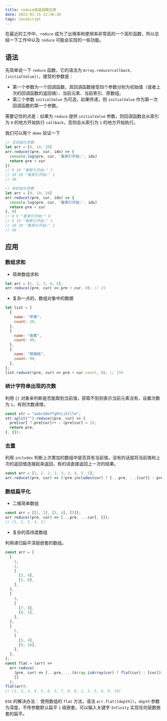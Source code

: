 ```yaml
---
title: reduce高级函数应用
date: 2021-01-15 22:36:38
tags: JavaScript
---
```


在最近的工作中，`reduce` 成为了出境率和使用率非常高的一个高阶函数，所以总结一下工作中以及 `reduce` 可能会实现的一些功能。

## 语法

先简单说一下 `reduce` 函数，它的语法为 `Array.reduce(callback, [initialValue])`，接受的参数是：

- 第一个参数为一个回调函数，其回调函数接受四个参数分别为初始值（或者上次的回调函数的返回值）、当前元素、当前索引、原数组。
- 第二个参数 `initialValue` 为可选，如果传递，则 `initialValue` 作为第一次回调函数的第一个参数。

需要记住的点是：如果为 `reduce` 提供 `initialValue` 参数，则回调函数会从索引为 `0` 的地方开始执行 `callback`，否则会从索引为 `1` 的地方开始执行。

我们可以用个 `demo` 验证一下

```js
// 无初始化参数
let arr = [9, 19, 20]
arr.reduce((pre, cur, idx) => {
  console.log(pre, cur, '看索引开始:', idx)
  return pre + cur
})
// 9 19 "看索引开始:" 1
// 28 20 "看索引开始:" 2
// 48

// 有初始化参数
let arr = [9, 19, 20]
arr.reduce((pre, cur, idx) => {
  console.log(pre, cur, '看索引开始:', idx)
  return pre + cur
}, 0)
// 0 9 "看索引开始:" 0
// 9 19 "看索引开始:" 1
// 28 20 "看索引开始:" 2
// 48
```

## 应用

### 数组求和

- 简单数组求和

```js
let arr = [1, 2, 3, 4, 5];
arr.reduce((pre, cur) => pre + cur, 0); // 15
```

- 复杂一点的，数组对象中的数据

```js
let list = [
  {
    name: "苹果",
    count: 20,
  },
  {
    name: "香蕉",
    count: 40,
  },
  {
    name: "猕猴桃",
    count: 90,
  },
];
list.reduce((pre, cur) => pre + cur.count, 0); // 150
```

### 统计字符串出现的次数

利用 `{}` 对象来判断是否能取到当前值，获取不到则表示当前元素没有，设置次数为 `1`，有则次数递增。

```js
const str = "aabcddeffghhijklllm";
str.split("").reduce((pre, cur) => {
  pre[cur] ? pre[cur]++ : (pre[cur] = 1);
  return pre;
}, {});
```

### 去重

利用 `includes` 判断上次累加的数组中是否具有当前值，没有的话就将当前值和上次的返回值连接起来返回，有的话直接返回上一次的结果。

```js
const arr = [1, 2, 2, 2, 3, 3, 4, 5, 5];
arr.reduce((pre, cur) => (!pre.includes(cur) ? [...pre, ...[cur]] : pre), []);
```

### 数组扁平化

- 二维简单数组

```js
const arr = [[1, 2], [3, 4], [5]];
arr.reduce((pre, cur) => [...pre, ...cur], []);
// [1, 2, 3, 4, 5]
```

- 复杂的高纬度数组

利用递归扁平深层嵌套的数组。

```js
const arr = [
  [
    1,
    2,
    [
      [3, 4],
      [5, 6],
    ],
  ],
  [
    3,
    [
      [7, 8],
      [8, 1],
    ],
  ],
  [
    5,
    [
      [5, 4],
      [9, 10],
    ],
  ],
];
const flat = (arr) =>
  arr.reduce(
    (pre, cur) => [...pre, ...(Array.isArray(cur) ? flat(cur) : [cur])],
    []
  );
flat(arr);
// [1, 2, 3, 4, 5, 6, 3, 7, 8, 8, 1, 5, 5, 4, 9, 10]
```

`ES6` 的解决办法：
使用数组的 `flat` 方法，语法 `arr.flat([depth])`，`depth` 参数为深度，不传参数默认扁平 `1` 级嵌套，可以输入关键字 `Infinity` 实现任何层数嵌套的扁平。
